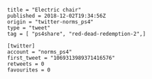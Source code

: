 ```
title = "Electric chair"
published = 2018-12-02T19:34:56Z
origin = "twitter-norms_ps4"
type = "tweet"
tag = [ "ps4share", "red-dead-redemption-2",]

[twitter]
account = "norms_ps4"
first_tweet = "1069313989371416576"
retweets = 0
favourites = 0
```

<p class='image'><img src='https://mnf.m17s.net/2018/12/02/Dtb3Z5QWsAADQVR.jpg' alt=''></p>

